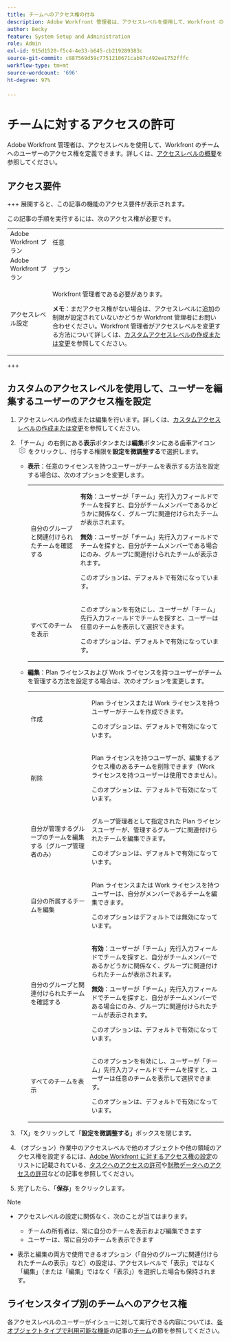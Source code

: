 ```yaml
---
title: チームへのアクセス権の付与
description: Adobe Workfront 管理者は、アクセスレベルを使用して、Workfront のチームへのユーザーのアクセス権を定義できます
author: Becky
feature: System Setup and Administration
role: Admin
exl-id: 915d1520-f5c4-4e33-b645-cb219289383c
source-git-commit: c887569d59c7751210671cab97c492ee1752fffc
workflow-type: tm+mt
source-wordcount: '696'
ht-degree: 97%

---
```


# チームに対するアクセスの許可

Adobe Workfront 管理者は、アクセスレベルを使用して、Workfront のチームへのユーザーのアクセス権を定義できます。詳しくは、[アクセスレベルの概要](../../../administration-and-setup/add-users/access-levels-and-object-permissions/access-levels-overview.md)を参照してください。

## アクセス要件

+++ 展開すると、この記事の機能のアクセス要件が表示されます。

この記事の手順を実行するには、次のアクセス権が必要です。

<table style="table-layout:auto"> 
 <col> 
 <col> 
 <tbody> 
  <tr> 
   <td role="rowheader">Adobe Workfront プラン</td> 
   <td>任意</td> 
  </tr> 
  <tr> 
   <td role="rowheader">Adobe Workfront プラン</td> 
   <td>プラン</td> 
  </tr> 
  <tr> 
   <td role="rowheader">アクセスレベル設定</td> 
   <td> <p>Workfront 管理者である必要があります。</p> <p><b>メモ</b>：まだアクセス権がない場合は、アクセスレベルに追加の制限が設定されていないかどうか Workfront 管理者にお問い合わせください。Workfront 管理者がアクセスレベルを変更する方法について詳しくは、<a href="../../../administration-and-setup/add-users/configure-and-grant-access/create-modify-access-levels.md" class="MCXref xref" data-mc-variable-override="">カスタムアクセスレベルの作成または変更</a>を参照してください。</p> </td> 
  </tr> 
 </tbody> 
</table>

+++

## カスタムのアクセスレベルを使用して、ユーザーを編集するユーザーのアクセス権を設定

1. アクセスレベルの作成または編集を行います。詳しくは、[カスタムアクセスレベルの作成または変更](../../../administration-and-setup/add-users/configure-and-grant-access/create-modify-access-levels.md)を参照してください。
1. 「チーム」の右側にある&#x200B;**表示**&#x200B;ボタンまたは&#x200B;**編集**&#x200B;ボタンにある歯車アイコン ![](assets/gear-icon-settings.png) をクリックし、付与する権限を&#x200B;**設定を微調整する**&#x200B;で選択します。

   * **表示**：任意のライセンスを持つユーザーがチームを表示する方法を設定する場合は、次のオプションを変更します。

     <table style="table-layout:auto">
       <col>
       <col>
       <tbody>
        <tr>
         <td role="rowheader">自分のグループと関連付けられたチームを確認する</td>
         <td>
          <p><b>有効</b>：ユーザーが「チーム」先行入力フィールドでチームを探すと、自分がチームメンバーであるかどうかに関係なく、グループに関連付けられたチームが表示されます。 </p>
          <p><b>無効</b>：ユーザーが「チーム」先行入力フィールドでチームを探すと、自分がチームメンバーである場合にのみ、グループに関連付けられたチームが表示されます。</p><p>このオプションは、デフォルトで有効になっています。</p>
          </td>
        </tr>
        <tr>
         <td role="rowheader">すべてのチームを表示</td>
         <td><p>このオプションを有効にし、ユーザーが「チーム」先行入力フィールドでチームを探すと、ユーザーは任意のチームを表示して選択できます。</p><p>このオプションは、デフォルトで有効になっています。 </p></td>
        </tr>
       </tbody>
      </table>

   * **編集**：Plan ライセンスおよび Work ライセンスを持つユーザーがチームを管理する方法を設定する場合は、次のオプションを変更します。

     <table style="table-layout:auto">
       <col>
       <col>
       <tbody>
        <tr>
         <td role="rowheader">作成</td>
         <td><p>Plan ライセンスまたは Work ライセンスを持つユーザーがチームを作成できます。</p><p>このオプションは、デフォルトで有効になっています。</p></td>
        </tr>
        <tr>
         <td role="rowheader">削除</td>
         <td><p> Plan ライセンスを持つユーザーが、編集するアクセス権のあるチームを削除できます（Work ライセンスを持つユーザーは使用できません）。</p><p>このオプションは、デフォルトで有効になっています。</p></td>
        </tr>
        <tr>
         <td role="rowheader">自分が管理するグループのチームを編集する（グループ管理者のみ）</td>
         <td><p>グループ管理者として指定された Plan ライセンスユーザーが、管理するグループに関連付けられたチームを編集できます。</p><p>このオプションは、デフォルトで有効になっています。</p></td>
        </tr>
        <tr>
         <td role="rowheader">自分の所属するチームを編集</td>
         <td><p>Plan ライセンスまたは Work ライセンスを持つユーザーは、自分がメンバーであるチームを編集できます。</p><p>このオプションはデフォルトでは無効になっています。</p></td>
        </tr>
        <tr>
         <td role="rowheader">自分のグループと関連付けられたチームを確認する</td>
         <td>
         <p><b>有効</b>：ユーザーが「チーム」先行入力フィールドでチームを探すと、自分がチームメンバーであるかどうかに関係なく、グループに関連付けられたチームが表示されます。 </p>
         <p><b>無効</b>：ユーザーが「チーム」先行入力フィールドでチームを探すと、自分がチームメンバーである場合にのみ、グループに関連付けられたチームが表示されます。</p><p>このオプションは、デフォルトで有効になっています。</p>
         </td>
        </tr>
        <tr>
         <td role="rowheader">すべてのチームを表示</td>
         <td><p>このオプションを有効にし、ユーザーが「チーム」先行入力フィールドでチームを探すと、ユーザーは任意のチームを表示して選択できます。</p><p>このオプションは、デフォルトで有効になっています。 </p></td>
        </tr>
       </tbody>
      </table>

1. 「X」をクリックして「**設定を微調整する**」ボックスを閉じます。
1. （オプション）作業中のアクセスレベルで他のオブジェクトや他の領域のアクセス権を設定するには、[Adobe Workfront に対するアクセス権の設定](../../../administration-and-setup/add-users/configure-and-grant-access/configure-access.md)のリストに記載されている、[タスクへのアクセスの許可](../../../administration-and-setup/add-users/configure-and-grant-access/grant-access-tasks.md)や[財務データへのアクセスの許可](../../../administration-and-setup/add-users/configure-and-grant-access/grant-access-financial.md)などの記事を参照してください。
1. 完了したら、「**保存**」をクリックします。

>[!NOTE]
>
>* アクセスレベルの設定に関係なく、次のことが当てはまります。
>
>   * チームの所有者は、常に自分のチームを表示および編集できます
>   * ユーザーは、常に自分のチームを表示できます
>
>* 表示と編集の両方で使用できるオプション（「自分のグループに関連付けられたチームの表示」など）の設定は、アクセスレベルで「表示」ではなく「編集」（または「編集」ではなく「表示」）を選択した場合も保持されます。
>

## ライセンスタイプ別のチームへのアクセス権

各アクセスレベルのユーザーがイシューに対して実行できる内容については、[各オブジェクトタイプで利用可能な機能](../../../administration-and-setup/add-users/access-levels-and-object-permissions/functionality-available-for-each-object-type.md)の記事の[チーム](../../../administration-and-setup/add-users/access-levels-and-object-permissions/functionality-available-for-each-object-type.md#teams)の節を参照してください。
